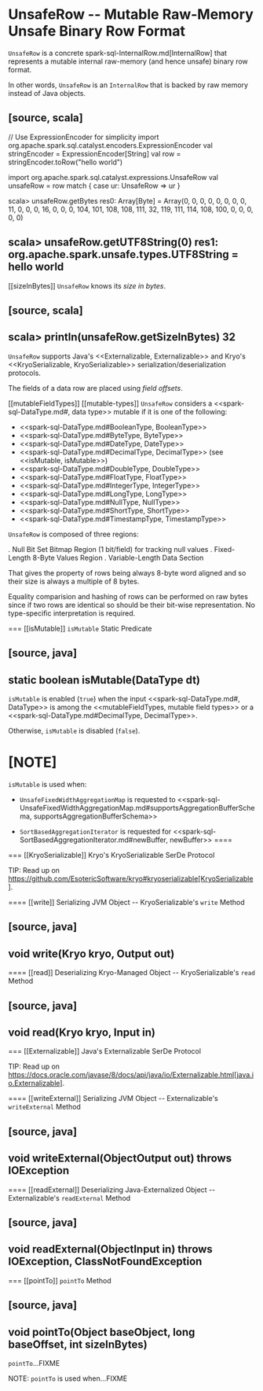 # UnsafeRow -- Mutable Raw-Memory Unsafe Binary Row Format

`UnsafeRow` is a concrete spark-sql-InternalRow.md[InternalRow] that represents a mutable internal raw-memory (and hence unsafe) binary row format.

In other words, `UnsafeRow` is an `InternalRow` that is backed by raw memory instead of Java objects.

[source, scala]
----
// Use ExpressionEncoder for simplicity
import org.apache.spark.sql.catalyst.encoders.ExpressionEncoder
val stringEncoder = ExpressionEncoder[String]
val row = stringEncoder.toRow("hello world")

import org.apache.spark.sql.catalyst.expressions.UnsafeRow
val unsafeRow = row match { case ur: UnsafeRow => ur }

scala> unsafeRow.getBytes
res0: Array[Byte] = Array(0, 0, 0, 0, 0, 0, 0, 0, 11, 0, 0, 0, 16, 0, 0, 0, 104, 101, 108, 108, 111, 32, 119, 111, 114, 108, 100, 0, 0, 0, 0, 0)

scala> unsafeRow.getUTF8String(0)
res1: org.apache.spark.unsafe.types.UTF8String = hello world
----

[[sizeInBytes]]
`UnsafeRow` knows its *size in bytes*.

[source, scala]
----
scala> println(unsafeRow.getSizeInBytes)
32
----

`UnsafeRow` supports Java's <<Externalizable, Externalizable>> and Kryo's <<KryoSerializable, KryoSerializable>> serialization/deserialization protocols.

The fields of a data row are placed using *field offsets*.

[[mutableFieldTypes]]
[[mutable-types]]
`UnsafeRow` considers a <<spark-sql-DataType.md#, data type>> mutable if it is one of the following:

* <<spark-sql-DataType.md#BooleanType, BooleanType>>
* <<spark-sql-DataType.md#ByteType, ByteType>>
* <<spark-sql-DataType.md#DateType, DateType>>
* <<spark-sql-DataType.md#DecimalType, DecimalType>> (see <<isMutable, isMutable>>)
* <<spark-sql-DataType.md#DoubleType, DoubleType>>
* <<spark-sql-DataType.md#FloatType, FloatType>>
* <<spark-sql-DataType.md#IntegerType, IntegerType>>
* <<spark-sql-DataType.md#LongType, LongType>>
* <<spark-sql-DataType.md#NullType, NullType>>
* <<spark-sql-DataType.md#ShortType, ShortType>>
* <<spark-sql-DataType.md#TimestampType, TimestampType>>

`UnsafeRow` is composed of three regions:

. Null Bit Set Bitmap Region (1 bit/field) for tracking null values
. Fixed-Length 8-Byte Values Region
. Variable-Length Data Section

That gives the property of rows being always 8-byte word aligned and so their size is always a multiple of 8 bytes.

Equality comparision and hashing of rows can be performed on raw bytes since if two rows are identical so should be their bit-wise representation. No type-specific interpretation is required.

=== [[isMutable]] `isMutable` Static Predicate

[source, java]
----
static boolean isMutable(DataType dt)
----

`isMutable` is enabled (`true`) when the input <<spark-sql-DataType.md#, DataType>> is among the <<mutableFieldTypes, mutable field types>> or a <<spark-sql-DataType.md#DecimalType, DecimalType>>.

Otherwise, `isMutable` is disabled (`false`).

[NOTE]
====
`isMutable` is used when:

* `UnsafeFixedWidthAggregationMap` is requested to <<spark-sql-UnsafeFixedWidthAggregationMap.md#supportsAggregationBufferSchema, supportsAggregationBufferSchema>>

* `SortBasedAggregationIterator` is requested for <<spark-sql-SortBasedAggregationIterator.md#newBuffer, newBuffer>>
====

=== [[KryoSerializable]] Kryo's KryoSerializable SerDe Protocol

TIP: Read up on https://github.com/EsotericSoftware/kryo#kryoserializable[KryoSerializable].

==== [[write]] Serializing JVM Object -- KryoSerializable's `write` Method

[source, java]
----
void write(Kryo kryo, Output out)
----

==== [[read]] Deserializing Kryo-Managed Object -- KryoSerializable's `read` Method

[source, java]
----
void read(Kryo kryo, Input in)
----

=== [[Externalizable]] Java's Externalizable SerDe Protocol

TIP: Read up on https://docs.oracle.com/javase/8/docs/api/java/io/Externalizable.html[java.io.Externalizable].

==== [[writeExternal]] Serializing JVM Object -- Externalizable's `writeExternal` Method

[source, java]
----
void writeExternal(ObjectOutput out)
throws IOException
----

==== [[readExternal]] Deserializing Java-Externalized Object -- Externalizable's `readExternal` Method

[source, java]
----
void readExternal(ObjectInput in)
throws IOException, ClassNotFoundException
----

=== [[pointTo]] `pointTo` Method

[source, java]
----
void pointTo(Object baseObject, long baseOffset, int sizeInBytes)
----

`pointTo`...FIXME

NOTE: `pointTo` is used when...FIXME
